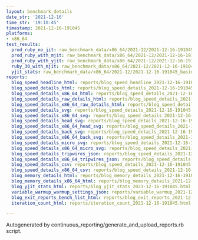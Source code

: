 ```yaml
---
layout: benchmark_details
date_str: '2021-12-16'
time_str: '19:10:45'
timestamp: 2021-12-16-191045
platforms:
- x86_64
test_results:
  prod_ruby_no_jit: raw_benchmark_data/x86_64/2021-12/2021-12-16-191045_basic_benchmark_prod_ruby_no_jit.json
  prod_ruby_with_mjit: raw_benchmark_data/x86_64/2021-12/2021-12-16-191045_basic_benchmark_prod_ruby_with_mjit.json
  prod_ruby_with_yjit: raw_benchmark_data/x86_64/2021-12/2021-12-16-191045_basic_benchmark_prod_ruby_with_yjit.json
  ruby_30_with_mjit: raw_benchmark_data/x86_64/2021-12/2021-12-16-191045_basic_benchmark_ruby_30_with_mjit.json
  yjit_stats: raw_benchmark_data/x86_64/2021-12/2021-12-16-191045_basic_benchmark_yjit_stats.json
reports:
  blog_speed_headline_html: reports/blog_speed_headline_2021-12-16-191045.html
  blog_speed_details_html: reports/blog_speed_details_2021-12-16-191045.html
  blog_speed_details_x86_64_html: reports/blog_speed_details_2021-12-16-191045.x86_64.html
  blog_speed_details_raw_details_html: reports/blog_speed_details_2021-12-16-191045.raw_details.html
  blog_speed_details_x86_64_raw_details_html: reports/blog_speed_details_2021-12-16-191045.x86_64.raw_details.html
  blog_speed_details_svg: reports/blog_speed_details_2021-12-16-191045.svg
  blog_speed_details_x86_64_svg: reports/blog_speed_details_2021-12-16-191045.x86_64.svg
  blog_speed_details_head_svg: reports/blog_speed_details_2021-12-16-191045.head.svg
  blog_speed_details_x86_64_head_svg: reports/blog_speed_details_2021-12-16-191045.x86_64.head.svg
  blog_speed_details_back_svg: reports/blog_speed_details_2021-12-16-191045.back.svg
  blog_speed_details_x86_64_back_svg: reports/blog_speed_details_2021-12-16-191045.x86_64.back.svg
  blog_speed_details_micro_svg: reports/blog_speed_details_2021-12-16-191045.micro.svg
  blog_speed_details_x86_64_micro_svg: reports/blog_speed_details_2021-12-16-191045.x86_64.micro.svg
  blog_speed_details_tripwires_json: reports/blog_speed_details_2021-12-16-191045.tripwires.json
  blog_speed_details_x86_64_tripwires_json: reports/blog_speed_details_2021-12-16-191045.x86_64.tripwires.json
  blog_speed_details_csv: reports/blog_speed_details_2021-12-16-191045.csv
  blog_speed_details_x86_64_csv: reports/blog_speed_details_2021-12-16-191045.x86_64.csv
  blog_memory_details_html: reports/blog_memory_details_2021-12-16-191045.html
  blog_memory_details_x86_64_html: reports/blog_memory_details_2021-12-16-191045.x86_64.html
  blog_yjit_stats_html: reports/blog_yjit_stats_2021-12-16-191045.html
  variable_warmup_warmup_settings_json: reports/variable_warmup_2021-12-16-191045.warmup_settings.json
  blog_exit_reports_bench_list_html: reports/blog_exit_reports_2021-12-16-191045.bench_list.html
  iteration_count_html: reports/iteration_count_2021-12-16-191045.html

---
```

Autogenerated by continuous_reporting/generate_and_upload_reports.rb script.
